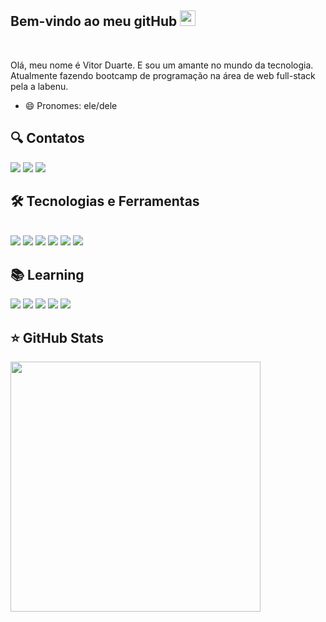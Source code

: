 ## Bem-vindo ao meu gitHub <img src="https://media.giphy.com/media/hvRJCLFzcasrR4ia7z/giphy.gif" width="25px">
<br>

Olá, meu nome é Vitor Duarte. E sou um amante no mundo da tecnologia. Atualmente fazendo bootcamp de programação na área de web full-stack pela a labenu.
- 😄 Pronomes: ele/dele
## 🔍 Contatos
<div> 
  <a href="https://www.instagram.com/vitor_duarte0/" target="_blank"><img src="https://img.shields.io/badge/-Instagram-%23E4405F?style=for-the-badge&logo=instagram&logoColor=white" target="_blank"></a>
  <a href = "vitorsanta.cal.10@gmail.com"><img src="https://img.shields.io/badge/-Gmail-%23333?style=for-the-badge&logo=gmail&logoColor=white" target="_blank"></a>
  <a href="https://www.linkedin.com/in/vitor-duarte-0358a4197/" target="_blank"><img src="https://img.shields.io/badge/-LinkedIn-%230077B5?style=for-the-badge&logo=linkedin&logoColor=white" target="_blank"></a> 
</div>

## 🛠 Tecnologias e Ferramentas
<div style="display: inline_block"><br>
  <img src="https://img.shields.io/badge/HTML5-E34F26?style=for-the-badge&logo=html5&logoColor=white">
  <img src="https://img.shields.io/badge/CSS3-1572B6?style=for-the-badge&logo=css3&logoColor=white">
  <img src="https://img.shields.io/badge/JavaScript-323330?style=for-the-badge&logo=javascript&logoColor=F7DF1E">
  <img src="https://img.shields.io/badge/React-20232A?style=for-the-badge&logo=react&logoColor=61DAFB">
  <img src="https://img.shields.io/badge/styled--components-DB7093?style=for-the-badge&logo=styled-components&logoColor=white">
  <img src="https://img.shields.io/badge/Material%20UI-007FFF?style=for-the-badge&logo=mui&logoColor=white">
  <!--   <img src="https://img.shields.io/badge/Node.js-43853D?style=for-the-badge&logo=node.js&logoColor=white"> -->
 </div>
 
 ## 📚 Learning
 
  <div style={ display: flex }>
    <img src="https://img.shields.io/badge/Node.js-339933?style=for-the-badge&logo=nodedotjs&logoColor=white">
    <img src="https://img.shields.io/badge/TypeScript-007ACC?style=for-the-badge&logo=typescript&logoColor=white">
    <img src="https://img.shields.io/badge/Express.js-000000?style=for-the-badge&logo=express&logoColor=white">
    <img src="https://img.shields.io/badge/MySQL-005C84?style=for-the-badge&logo=mysql&logoColor=white">
    <img src="https://img.shields.io/badge/next.js-000000?style=for-the-badge&logo=nextdotjs&logoColor=white">
  </div>

   ## ⭐️ GitHub Stats

<div style={ display: flex }>
  <img width=400em src="https://github-readme-stats.vercel.app/api?username=Vitorduarte0&show_icons=true&theme=tokyonight&include_all_commits=true&count_private=true"/>
</div>
  
</div>
